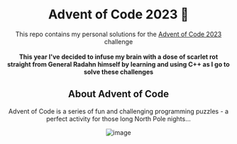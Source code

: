 <div align="center">

# Advent of Code 2023 🎅

This repo contains my personal solutions for the [Advent of Code 2023](https://adventofcode.com/2023) challenge
<br>
<br>
**This year I've decided to infuse my brain with a dose of scarlet rot straight from General Radahn himself by learning and using C++ as I go to solve these challenges**

## About Advent of Code

Advent of Code is a series of fun and challenging programming puzzles - a perfect activity for those long North Pole nights...


  
![image](https://github.com/spookier/AdventOfCode2023/assets/77325667/81f999e7-6a2b-4247-8da1-a21e61e6ace8)

</div>
